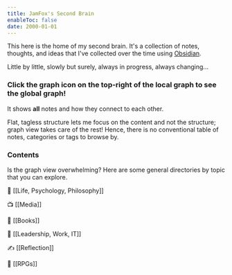```yaml
---
title: JamFox's Second Brain
enableToc: false
date: 2000-01-01
---
```


This here is the home of my second brain. It's a collection of notes, thoughts, and ideas that I've collected over the time using [Obsidian](https://obsidian.md/). 

Little by little, slowly but surely, always in progress, always changing...

### Click the graph icon on the top-right of the local graph to see the global graph!

It shows **all** notes and how they connect to each other.

Flat, tagless structure lets me focus on the content and not the structure; graph view takes care of the rest! Hence, there is no conventional table of notes, categories or tags to browse by.

### Contents

Is the graph view overwhelming? Here are some general directories by topic that you can explore.

🌌 [[Life, Psychology, Philosophy]]

📺 [[Media]]

📙 [[Books]]

💼 [[Leadership, Work, IT]]

✍ [[Reflection]]

🎲 [[RPGs]]

